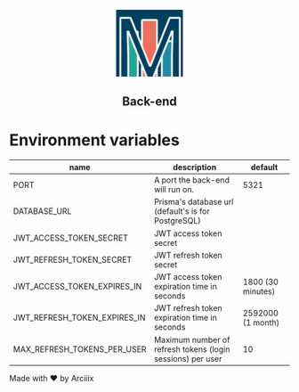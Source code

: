 <p align="center">
    <img src="https://github.com/Arciiix/Monity/blob/main/assets/icon-1024-regular.png?raw=true" width="120px" height="120px" alt="Monity icon">
    <h2 align="center">Back-end</h2>
</p>

# Environment variables

| name                         | description                                                | default           |
| ---------------------------- | ---------------------------------------------------------- | ----------------- |
| PORT                         | A port the back-end will run on.                           | 5321              |
| DATABASE_URL                 | Prisma's database url (default's is for PostgreSQL)        |                   |
| JWT_ACCESS_TOKEN_SECRET      | JWT access token secret                                    |                   |
| JWT_REFRESH_TOKEN_SECRET     | JWT refresh token secret                                   |                   |
| JWT_ACCESS_TOKEN_EXPIRES_IN  | JWT access token expiration time in seconds                | 1800 (30 minutes) |
| JWT_REFRESH_TOKEN_EXPIRES_IN | JWT refresh token expiration time in seconds               | 2592000 (1 month) |
| MAX_REFRESH_TOKENS_PER_USER  | Maximum number of refresh tokens (login sessions) per user | 10                |

Made with ❤ by Arciiix
